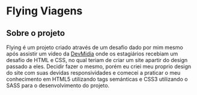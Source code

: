 # Flying Viagens

## Sobre o projeto

Flying é um projeto criado através de um desafio dado por mim mesmo após assistir um video da [DevMidia](https://www.youtube.com/c/DevmediaBrasil) onde os estagiários recebiam um desafio de HTML e CSS, no qual teriam de criar um site apartir do design passado a eles. Decidir fazer o mesmo, porém eu criei meu proprio design do site com suas devidas responsividades e comecei a praticar o meu conhecimento em HTML5 utilizando tags semánticas e CSS3 utilizando o SASS para o desenvolvimento do projeto.
